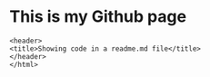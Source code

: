 # This is my Github page



```<html>
<header>
<title>Showing code in a readme.md file</title>
</header>
</html>
```